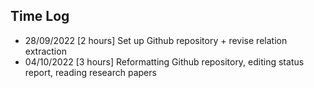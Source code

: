 ## Time Log

* 28/09/2022 [2 hours] Set up Github repository + revise relation extraction
* 04/10/2022 [3 hours] Reformatting Github repository, editing status report, reading research papers
